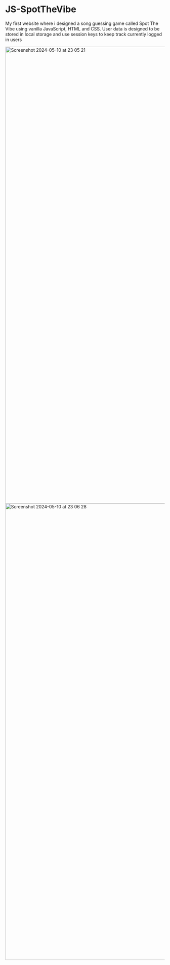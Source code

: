 # JS-SpotTheVibe
My first website where i designed a song guessing game called Spot The Vibe using vanilla JavaScript, HTML and CSS. User data is designed to be stored in local storage and use session keys to keep track currently logged in users

<img width="1440" alt="Screenshot 2024-05-10 at 23 05 21" src="https://github.com/J-Wynter/JS-SpotTheVibe/assets/148533652/c47e2f19-4532-4035-9212-4e77369915f3">

<img width="1440" alt="Screenshot 2024-05-10 at 23 06 28" src="https://github.com/J-Wynter/JS-SpotTheVibe/assets/148533652/fef1afc7-4015-445c-98b3-193e310c1295">
